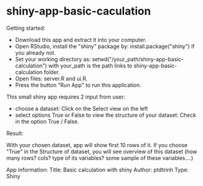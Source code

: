 shiny-app-basic-caculation
==========================
Getting started:
- Download this app and extract it into your computer.
- Open RStudio, install the "shiny" package by: install.package("shiny") if you already not.
- Set your working directory as: setwd("/your_path/shiny-app-basic-calculation") 
with your_path is the path links to shiny-app-basic-calculation folder.
- Open files: server.R and ui.R.
- Press the button "Run App" to run this application.

This small shiny app requires 2 input from user: 
- choose a dataset: Click on the Select view on the left
- select options True or False to view the structure of your dataset: Check in the option True / False.

Result:

With your chosen dataset, app will show first 10 rows of it. If you choose "True" in the Structure of dataset,
you will see overview of this dataset (how many rows? cols? type of its variables? some sample of these variables....) 

App information:
Title: Basic calculation with shiny
Author: ptdtrinh
Type: Shiny
